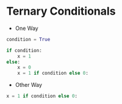# Ternary Conditionals
- One Way
```python	
condition = True

if condition:
	x = 1
else:
	x = 0
	x = 1 if condition else 0:
```
- Other Way 
```python
x = 1 if condition else 0:
```